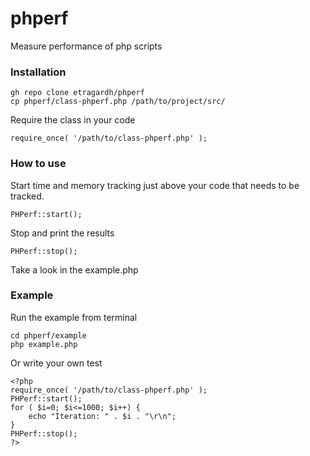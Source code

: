 # phperf
Measure performance of php scripts

### Installation
```
gh repo clone etragardh/phperf
cp phperf/class-phperf.php /path/to/project/src/
```
Require the class in your code
```
require_once( '/path/to/class-phperf.php' );
```

### How to use

Start time and memory tracking just above your code that needs to be tracked.
```
PHPerf::start();
```

Stop and print the results
```
PHPerf::stop();
```

Take a look in the example.php


### Example

Run the example from terminal
```
cd phperf/example
php example.php
```

Or write your own test
```
<?php
require_once( '/path/to/class-phperf.php' );
PHPerf::start();
for ( $i=0; $i<=1000; $i++) {
    echo "Iteration: " . $i . "\r\n";
}
PHPerf::stop();
?>
```
